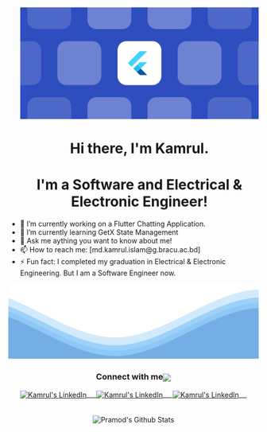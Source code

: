 <!DOCTYPE html>
<html lang="en">
<head>
    <meta charset="UTF-8">
    <meta http-equiv="X-UA-Compatible" content="IE=edge">
    <meta name="viewport" content="width=device-width, initial-scale=1.0">
</head>
<body>
    <p align="center">
        <ul>   
          <img src="https://github.com/mdkamrulislam-web/mdkamrulislam-web/blob/main/images/1.png" />
          <h1 align="center">Hi there, I'm Kamrul.</h1>
          <h1 align="center">I'm a Software and Electrical & Electronic Engineer!</h1>
          <li> 🔭 I’m currently working on a Flutter Chatting Application.</li>
          <li> 🌱 I’m currently learning GetX State Management</li>
          <li> 💬 Ask me aything you want to know about me!</li>
          <li> 📫 How to reach me: [md.kamrul.islam@g.bracu.ac.bd]</li>
          <li> ⚡ Fun fact: I completed my graduation in Electrical & Electronic Engineering. But I am a Software Engineer now.</li>
        </ul>
      </p>	
      <img src="https://raw.githubusercontent.com/fredgrott/FredGrott/gh-pages/waves.svg" width="100%" height="150">
      <div align="center">
        <h3 align="center">Connect with me<img align="center" src="https://github.com/rajput2107/rajput2107/blob/master/Assets/Handshake.gif" height="33px" /></h3> 
      </div> 
    <p align="center">
       <a href="https://www.linkedin.com/in/nahid-nsu152" target=”_blank”>
        <img align="center" alt="Kamrul's LinkedIn" width="30px" src="https://www.vectorlogo.zone/logos/linkedin/linkedin-icon.svg" /> &nbsp; &nbsp;
        </a> 
        <a href="#" target=”_blank”>
            <img align="center" alt="Kamrul's LinkedIn" width="30px" src="https://www.vectorlogo.zone/logos/twitter/twitter-tile.svg" /> &nbsp; &nbsp;
        </a>
        <a href="#" target=”_blank”>
                <img align="center" alt="Kamrul's LinkedIn" width="30px" src="https://www.vectorlogo.zone/logos/facebook/facebook-official.svg" /> &nbsp; &nbsp;
        </a>
        <br/>
        <br/>
        <p align="center">
       <img align="center" src="https://github-readme-stats.vercel.app/api?username=mdkamrulislam-web&count_private=true&theme=chartreuse-dark&show_icons=true" alt="Pramod's Github            Stats">
        </p>
       </a> 
    </p>
</body>
</html>
